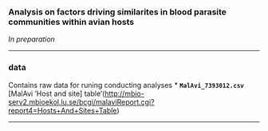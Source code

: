 
### Analysis on factors driving similarites in blood parasite communities within avian hosts

*In preparation*

-----

### **data**

Contains raw data for runing conducting analyses \*
**`MalAvi_7393012.csv`** \[MalAvi ’Host and site\]
table’(<http://mbio-serv2.mbioekol.lu.se/bcgi/malaviReport.cgi?report4=Hosts+And+Sites+Table>)

-----
